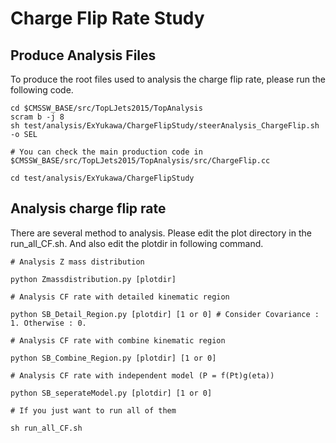 # Charge Flip Rate Study

## Produce Analysis Files

To produce the root files used to analysis the charge flip rate, please run the following code.

```
cd $CMSSW_BASE/src/TopLJets2015/TopAnalysis
scram b -j 8
sh test/analysis/ExYukawa/ChargeFlipStudy/steerAnalysis_ChargeFlip.sh -o SEL

# You can check the main production code in $CMSSW_BASE/src/TopLJets2015/TopAnalysis/src/ChargeFlip.cc

cd test/analysis/ExYukawa/ChargeFlipStudy

```

## Analysis charge flip rate

There are several method to analysis. Please edit the plot directory in the run\_all\_CF.sh. And also edit the plotdir in following command.

```
# Analysis Z mass distribution

python Zmassdistribution.py [plotdir]

# Analysis CF rate with detailed kinematic region

python SB_Detail_Region.py [plotdir] [1 or 0] # Consider Covariance : 1. Otherwise : 0.

# Analysis CF rate with combine kinematic region

python SB_Combine_Region.py [plotdir] [1 or 0]

# Analysis CF rate with independent model (P = f(Pt)g(eta))

python SB_seperateModel.py [plotdir] [1 or 0]

# If you just want to run all of them

sh run_all_CF.sh
```

